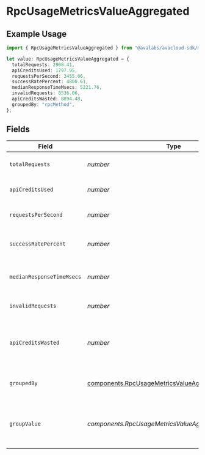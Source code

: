 # RpcUsageMetricsValueAggregated

## Example Usage

```typescript
import { RpcUsageMetricsValueAggregated } from "@avalabs/avacloud-sdk/models/components";

let value: RpcUsageMetricsValueAggregated = {
  totalRequests: 2908.41,
  apiCreditsUsed: 1797.95,
  requestsPerSecond: 3455.06,
  successRatePercent: 4800.61,
  medianResponseTimeMsecs: 5221.76,
  invalidRequests: 8536.06,
  apiCreditsWasted: 8894.48,
  groupedBy: "rpcMethod",
};
```

## Fields

| Field                                                                                                                    | Type                                                                                                                     | Required                                                                                                                 | Description                                                                                                              |
| ------------------------------------------------------------------------------------------------------------------------ | ------------------------------------------------------------------------------------------------------------------------ | ------------------------------------------------------------------------------------------------------------------------ | ------------------------------------------------------------------------------------------------------------------------ |
| `totalRequests`                                                                                                          | *number*                                                                                                                 | :heavy_check_mark:                                                                                                       | The total number of requests                                                                                             |
| `apiCreditsUsed`                                                                                                         | *number*                                                                                                                 | :heavy_check_mark:                                                                                                       | The number of API credits used                                                                                           |
| `requestsPerSecond`                                                                                                      | *number*                                                                                                                 | :heavy_check_mark:                                                                                                       | The number of requests per second                                                                                        |
| `successRatePercent`                                                                                                     | *number*                                                                                                                 | :heavy_check_mark:                                                                                                       | The success rate percentage                                                                                              |
| `medianResponseTimeMsecs`                                                                                                | *number*                                                                                                                 | :heavy_check_mark:                                                                                                       | The median response time in milliseconds                                                                                 |
| `invalidRequests`                                                                                                        | *number*                                                                                                                 | :heavy_check_mark:                                                                                                       | The number of invalid requests                                                                                           |
| `apiCreditsWasted`                                                                                                       | *number*                                                                                                                 | :heavy_check_mark:                                                                                                       | The number of API credits wasted on invalid requests                                                                     |
| `groupedBy`                                                                                                              | [components.RpcUsageMetricsValueAggregatedGroupedBy](../../models/components/rpcusagemetricsvalueaggregatedgroupedby.md) | :heavy_check_mark:                                                                                                       | Column name used for data aggregation                                                                                    |
| `groupValue`                                                                                                             | *components.RpcUsageMetricsValueAggregatedGroupValue*                                                                    | :heavy_minus_sign:                                                                                                       | The value of the column used for data aggregation                                                                        |